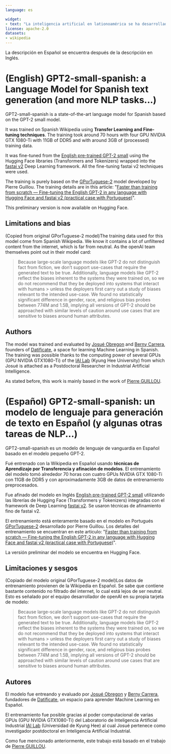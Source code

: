 ```yaml
---
language: es

widget:
- text: "La inteligencia artificial en lationoamérica se ha desarrollado "
license: apache-2.0
datasets: 
- wikipedia
---
```

La descripción en Español se encuentra después de la descripción en Inglés.

# (English) GPT2-small-spanish: a Language Model for Spanish text generation (and more NLP tasks...)
GPT2-small-spanish is a state-of-the-art language model for Spanish based on the GPT-2 small model. 

It was trained on Spanish Wikipedia using **Transfer Learning and Fine-tuning techniques**. The training took around 70 hours with four GPU NVIDIA GTX 1080-Ti with 11GB of DDR5 and with around 3GB of (processed) training data. 

It was fine-tuned from the [English pre-trained GPT-2 small](https://huggingface.co/gpt2) using the Hugging Face libraries (Transformers and Tokenizers) wrapped into the [fastai v2](https://dev.fast.ai/) Deep Learning framework. All the fine-tuning fastai v2 techniques were used.

The training is purely based on the [GPorTuguese-2](https://huggingface.co/pierreguillou/gpt2-small-portuguese) model developed by Pierre Guillou. The training details are in this article: "[Faster than training from scratch — Fine-tuning the English GPT-2 in any language with Hugging Face and fastai v2 (practical case with Portuguese)](https://medium.com/@pierre_guillou/faster-than-training-from-scratch-fine-tuning-the-english-gpt-2-in-any-language-with-hugging-f2ec05c98787)".

This preliminary version is now available on Hugging Face.

## Limitations and bias

(Copied from original GPorTuguese-2 model)The training data used for this model come from Spanish Wikipedia. We know it contains a lot of unfiltered content from the internet, which is far from neutral. As the openAI team themselves point out in their model card:

> Because large-scale language models like GPT-2 do not distinguish fact from fiction, we don’t support use-cases that require the generated text to be true. Additionally, language models like GPT-2 reflect the biases inherent to the systems they were trained on, so we do not recommend that they be deployed into systems that interact with humans > unless the deployers first carry out a study of biases relevant to the intended use-case. We found no statistically significant difference in gender, race, and religious bias probes between 774M and 1.5B, implying all versions of GPT-2 should be approached with similar levels of caution around use cases that are sensitive to biases around human attributes.

## Authors

The model was trained and evaluated by [Josué Obregon](https://www.linkedin.com/in/josue-obregon/) and [Berny Carrera](https://www.linkedin.com/in/bernycarrera/), founders of [Datificate](https://datificate.com), a space for learning Machine Learning in Spanish.
The training was possible thanks to the computing power of several GPUs (GPU NVIDIA GTX1080-Ti) of the [IAI Lab](http://iai.khu.ac.kr/) (Kyung Hee University) from which Josué is attached as a Postdoctoral Researcher in Industrial Artificial Intelligence.

As stated before, this work is mainly based in the work of [Pierre GUILLOU](https://www.linkedin.com/in/pierreguillou/).


# (Español) GPT2-small-spanish: un modelo de lenguaje para generación de texto en Español (y algunas otras tareas de NLP...)

GPT2-small-spanish es un modelo de lenguaje de vanguardia en Español basado en el modelo pequeño GPT-2. 

Fué entrenado con la Wikipedia en Español usando **técnicas de Aprendizaje por Transferencia y afinación de modelos**. El entrenamiento del modelo tomó alrededor 70 horas con cuatro GPUs NVIDIA GTX 1080-Ti con 11GB de DDR5 y con aproximadamente 3GB de datos de entrenamiento preprocesados. 

Fue afinado del modelo en Inglés [English pre-trained GPT-2 small](https://huggingface.co/gpt2) utilizando las librerías de Hugging Face  (Transformers y Tokenizers) integradas con el framework de Deep Learning [fastai v2](https://dev.fast.ai/). Se usaron técnicas de afinamiento fino de fastai v2.

El entrenamiento está enteramente basado en el modelo en Portugués [GPorTuguese-2](https://huggingface.co/pierreguillou/gpt2-small-portuguese) desarrollado por Pierre Guillou. Los detalles del entrenamiento se encuentran en este articulo: "[Faster than training from scratch — Fine-tuning the English GPT-2 in any language with Hugging Face and fastai v2 (practical case with Portuguese)](https://medium.com/@pierre_guillou/faster-than-training-from-scratch-fine-tuning-the-english-gpt-2-in-any-language-with-hugging-f2ec05c98787)".

La versión preliminar del modelo se encuentra en Hugging Face.

## Limitaciones y sesgos

(Copiado del modelo original GPorTuguese-2 model)Los datos de entrenamiento provienen de la Wikipedia en Español. Se sabe que contiene bastante contenido no filtrado del internet, lo cual está lejos de ser neutral. Esto es señalado por el equipo desarrollador de openAI en su propia tarjeta de modelo:

> Because large-scale language models like GPT-2 do not distinguish fact from fiction, we don’t support use-cases that require the generated text to be true. Additionally, language models like GPT-2 reflect the biases inherent to the systems they were trained on, so we do not recommend that they be deployed into systems that interact with humans > unless the deployers first carry out a study of biases relevant to the intended use-case. We found no statistically significant difference in gender, race, and religious bias probes between 774M and 1.5B, implying all versions of GPT-2 should be approached with similar levels of caution around use cases that are sensitive to biases around human attributes.

## Autores

El modelo fue entreando y evaluado por [Josué Obregon](https://www.linkedin.com/in/josue-obregon/) y [Berny Carrera](https://www.linkedin.com/in/bernycarrera/), fundadores de [Datificate](https://datificate.com), un espacio para aprender Machine Learning en Español.

El entrenamiento fue posible gracias al poder computacional de varias GPUs (GPU NVIDIA GTX1080-Ti) del Laboratorio de Inteligencia Artificial Industrial [IAI Lab](http://iai.khu.ac.kr/) (Universidad de Kyung Hee) al cual Josué pertenece como investigador postdoctoral en Inteligencia Artificial Industrial.

Como fue mencionado anteriormente, este trabajo está basado en el trabajo de [Pierre GUILLOU](https://www.linkedin.com/in/pierreguillou/).

